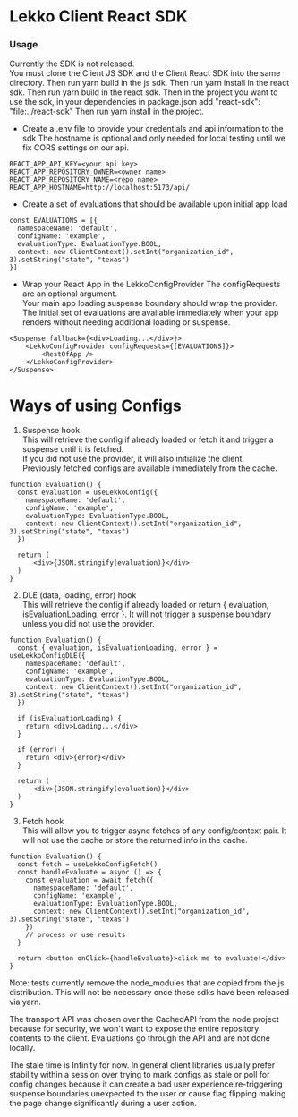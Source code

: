 # Lekko Client React SDK

### Usage
Currently the SDK is not released.  
You must clone the Client JS SDK and the Client React SDK into the same directory.
Then run yarn build in the js sdk.
Then run yarn install in the react sdk.
Then run yarn build in the react sdk.
Then in the project you want to use the sdk, in your dependencies in package.json add "react-sdk": "file:../react-sdk"
Then run yarn install in the project.

- Create a .env file to provide your credentials and api information to the sdk
The hostname is optional and only needed for local testing until we fix CORS settings on our api.
```
REACT_APP_API_KEY=<your api key>
REACT_APP_REPOSITORY_OWNER=<owner name>
REACT_APP_REPOSITORY_NAME=<repo name>
REACT_APP_HOSTNAME=http://localhost:5173/api/
```

- Create a set of evaluations that should be available upon initial app load
```
const EVALUATIONS = [{
  namespaceName: 'default',
  configName: 'example',
  evaluationType: EvaluationType.BOOL,
  context: new ClientContext().setInt("organization_id", 3).setString("state", "texas")
}]
```

- Wrap your React App in the LekkoConfigProvider
The configRequests are an optional argument. \
Your main app loading suspense boundary should wrap the provider. \
The initial set of evaluations are available immediately when your app renders without needing additional loading or suspense.
```
<Suspense fallback={<div>Loading...</div>}>
    <LekkoConfigProvider configRequests={[EVALUATIONS]}>
        <RestOfApp />
    </LekkoConfigProvider>
</Suspense>
```

# Ways of using Configs

1.  Suspense hook \
This will retrieve the config if already loaded or fetch it and trigger a suspense until it is fetched.  \
If you did not use the provider, it will also initialize the client. \
Previously fetched configs are available immediately from the cache.
```
function Evaluation() {
  const evaluation = useLekkoConfig({
    namespaceName: 'default',
    configName: 'example',
    evaluationType: EvaluationType.BOOL,
    context: new ClientContext().setInt("organization_id", 3).setString("state", "texas")
  })

  return (
      <div>{JSON.stringify(evaluation)}</div>
  )
}
```

2.  DLE (data, loading, error) hook \
This will retrieve the config if already loaded or return { evaluation, isEvaluationLoading, error }.
It will not trigger a suspense boundary unless you did not use the provider.
```
function Evaluation() {
  const { evaluation, isEvaluationLoading, error } = useLekkoConfigDLE({
    namespaceName: 'default',
    configName: 'example',
    evaluationType: EvaluationType.BOOL,
    context: new ClientContext().setInt("organization_id", 3).setString("state", "texas")
  })

  if (isEvaluationLoading) {
    return <div>Loading...</div>
  }
  
  if (error) {
    return <div>{error}</div>
  }

  return (
      <div>{JSON.stringify(evaluation)}</div>
  )
}
```

3.  Fetch hook \
This will allow you to trigger async fetches of any config/context pair.  It will not use the cache or store the returned info in the cache.

```
function Evaluation() {
  const fetch = useLekkoConfigFetch()
  const handleEvaluate = async () => {
    const evaluation = await fetch({
      namespaceName: 'default',
      configName: 'example',
      evaluationType: EvaluationType.BOOL,
      context: new ClientContext().setInt("organization_id", 3).setString("state", "texas")
    })
    // process or use results
  }

  return <button onClick={handleEvaluate}>click me to evaluate!</div>
}
```

Note: tests currently remove the node_modules that are copied from the js distribution.  This will not be necessary once these sdks have been released via yarn.

The transport API was chosen over the CachedAPI from the node project because for security, we won't want to expose the entire repository contents to the client.  Evaluations go through the API and are not done locally.

The stale time is Infinity for now.  In general client libraries usually prefer stability within a session over trying to mark configs as stale or poll for config changes because it can create a bad user experience re-triggering suspense boundaries unexpected to the user or cause flag flipping making the page change significantly during a user action.

